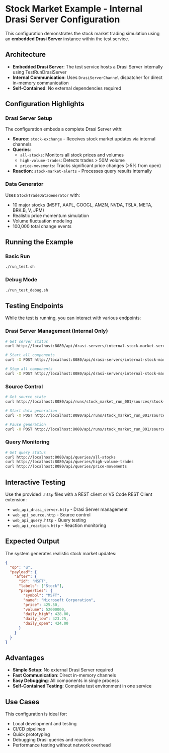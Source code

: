 # Stock Market Example - Internal Drasi Server Configuration

This configuration demonstrates the stock market trading simulation using an **embedded Drasi Server** instance within the test service.

## Architecture

- **Embedded Drasi Server**: The test service hosts a Drasi Server internally using TestRunDrasiServer
- **Internal Communication**: Uses `DrasiServerChannel` dispatcher for direct in-memory communication
- **Self-Contained**: No external dependencies required

## Configuration Highlights

### Drasi Server Setup
The configuration embeds a complete Drasi Server with:
- **Source**: `stock-exchange` - Receives stock market updates via internal channels
- **Queries**:
  - `all-stocks`: Monitors all stock prices and volumes
  - `high-volume-trades`: Detects trades > 50M volume
  - `price-movements`: Tracks significant price changes (>5% from open)
- **Reaction**: `stock-market-alerts` - Processes query results internally

### Data Generator
Uses `StockTradeDataGenerator` with:
- 10 major stocks (MSFT, AAPL, GOOGL, AMZN, NVDA, TSLA, META, BRK.B, V, JPM)
- Realistic price momentum simulation
- Volume fluctuation modeling
- 100,000 total change events

## Running the Example

### Basic Run
```bash
./run_test.sh
```

### Debug Mode
```bash
./run_test_debug.sh
```

## Testing Endpoints

While the test is running, you can interact with various endpoints:

### Drasi Server Management (Internal Only)
```bash
# Get server status
curl http://localhost:8080/api/drasi-servers/internal-stock-market-server

# Start all components
curl -X POST http://localhost:8080/api/drasi-servers/internal-stock-market-server/start

# Stop all components
curl -X POST http://localhost:8080/api/drasi-servers/internal-stock-market-server/stop
```

### Source Control
```bash
# Get source state
curl http://localhost:8080/api/runs/stock_market_run_001/sources/stock-exchange/state

# Start data generation
curl -X POST http://localhost:8080/api/runs/stock_market_run_001/sources/stock-exchange/start

# Pause generation
curl -X POST http://localhost:8080/api/runs/stock_market_run_001/sources/stock-exchange/pause
```

### Query Monitoring
```bash
# Get query status
curl http://localhost:8080/api/queries/all-stocks
curl http://localhost:8080/api/queries/high-volume-trades
curl http://localhost:8080/api/queries/price-movements
```

## Interactive Testing

Use the provided `.http` files with a REST client or VS Code REST Client extension:
- `web_api_drasi_server.http` - Drasi Server management
- `web_api_source.http` - Source control
- `web_api_query.http` - Query testing
- `web_api_reaction.http` - Reaction monitoring

## Expected Output

The system generates realistic stock market updates:
```json
{
  "op": "u",
  "payload": {
    "after": {
      "id": "MSFT",
      "labels": ["Stock"],
      "properties": {
        "symbol": "MSFT",
        "name": "Microsoft Corporation",
        "price": 425.50,
        "volume": 52000000,
        "daily_high": 428.00,
        "daily_low": 423.25,
        "daily_open": 424.00
      }
    }
  }
}
```

## Advantages

- **Simple Setup**: No external Drasi Server required
- **Fast Communication**: Direct in-memory channels
- **Easy Debugging**: All components in single process
- **Self-Contained Testing**: Complete test environment in one service

## Use Cases

This configuration is ideal for:
- Local development and testing
- CI/CD pipelines
- Quick prototyping
- Debugging Drasi queries and reactions
- Performance testing without network overhead